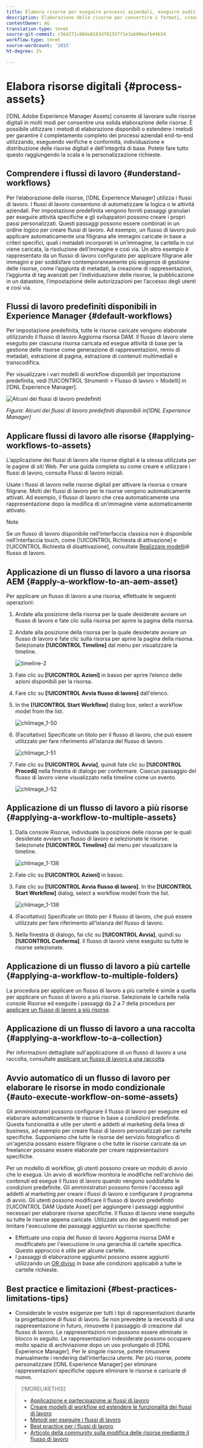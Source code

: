 ```yaml
---
title: Elabora risorse per eseguire processi aziendali, eseguire audit, ottenere conformità e mantenere l'integrità di base
description: Elaborazione delle risorse per convertire i formati, creare rappresentazioni, gestire le risorse, convalidare le risorse ed eseguire flussi di lavoro.
contentOwner: AG
translation-type: tm+mt
source-git-commit: c564271c88de0183df81557f1e3ab00eafb44b34
workflow-type: tm+mt
source-wordcount: '1015'
ht-degree: 2%

---
```



# Elabora risorse digitali {#process-assets}

[!DNL Adobe Experience Manager Assets] consente di lavorare sulle risorse digitali in molti modi per consentire una solida elaborazione delle risorse. È possibile utilizzare i metodi di elaborazione disponibili o estendere i metodi per garantire il completamento completo dei processi aziendali end-to-end utilizzando, eseguendo verifiche e conformità, individuazione e distribuzione delle risorse digitali e dell&#39;integrità di base. Potete fare tutto questo raggiungendo la scala e la personalizzazione richieste.

## Comprendere i flussi di lavoro {#understand-workflows}

Per l’elaborazione delle risorse, [!DNL Experience Manager] utilizza i flussi di lavoro. I flussi di lavoro consentono di automatizzare la logica o le attività aziendali. Per impostazione predefinita vengono forniti passaggi granulari per eseguire attività specifiche e gli sviluppatori possono creare i propri passi personalizzati. Questi passaggi possono essere combinati in un ordine logico per creare flussi di lavoro. Ad esempio, un flusso di lavoro può applicare automaticamente una filigrana alle immagini caricate in base a criteri specifici, quali i metadati incorporati in un’immagine, la cartella in cui viene caricata, la risoluzione dell’immagine e così via. Un altro esempio è rappresentato da un flusso di lavoro configurato per applicare filigrane alle immagini e per soddisfare contemporaneamente più esigenze di gestione delle risorse, come l’aggiunta di metadati, la creazione di rappresentazioni, l’aggiunta di tag avanzati per l’individuazione delle risorse, la pubblicazione in un datastore, l’impostazione delle autorizzazioni per l’accesso degli utenti e così via.

## Flussi di lavoro predefiniti disponibili in Experience Manager {#default-workflows}

Per impostazione predefinita, tutte le risorse caricate vengono elaborate utilizzando il flusso di lavoro Aggiorna risorsa  DAM. Il flusso di lavoro viene eseguito per ciascuna risorsa caricata ed esegue attività di base per la gestione delle risorse come generazione di rappresentazioni, remix di metadati, estrazione di pagina, estrazione di contenuti multimediali e transcodifica.

Per visualizzare i vari modelli di workflow disponibili per impostazione predefinita, vedi [!UICONTROL Strumenti > Flusso di lavoro > Modelli] in [!DNL Experience Manager].

![Alcuni dei flussi di lavoro predefiniti](assets/aem-default-workflows.png)

*Figura: Alcuni dei flussi di lavoro predefiniti disponibili in[!DNL Experience Manager]*

## Applicare flussi di lavoro alle risorse {#applying-workflows-to-assets}

L’applicazione dei flussi di lavoro alle risorse digitali è la stessa utilizzata per le pagine di siti Web. Per una guida completa su come creare e utilizzare i flussi di lavoro, consulta Flussi di lavoro [](/help/sites-authoring/workflows-participating.md)iniziali.

Usate i flussi di lavoro nelle risorse digitali per attivare la risorsa o creare filigrane. Molti dei flussi di lavoro per le risorse vengono automaticamente attivati. Ad esempio, il flusso di lavoro che crea automaticamente una rappresentazione dopo la modifica di un’immagine viene automaticamente attivato.

>[!NOTE]
>
>Se un flusso di lavoro disponibile nell’interfaccia classica non è disponibile nell’interfaccia touch, come [!UICONTROL Richiesta di attivazione] e [!UICONTROL Richiesta di disattivazione], consultate [Realizzare modelli](/help/sites-developing/workflows-models.md#make-workflow-models-available-in-touchui)di flusso di lavoro.

## Applicazione di un flusso di lavoro a una risorsa AEM {#apply-a-workflow-to-an-aem-asset}

<!-- 
TBD: Add animated GIF for these steps instead of all these screenshots.
-->

Per applicare un flusso di lavoro a una risorsa, effettuate le seguenti operazioni:

1. Andate alla posizione della risorsa per la quale desiderate avviare un flusso di lavoro e fate clic sulla risorsa per aprire la pagina della risorsa.

1. Andate alla posizione della risorsa per la quale desiderate avviare un flusso di lavoro e fate clic sulla risorsa per aprire la pagina della risorsa. Selezionate **[!UICONTROL Timeline]** dal menu per visualizzare la timeline.

   ![timeline-2](assets/timeline-2.png)

1. Fate clic su **[!UICONTROL Azioni]** in basso per aprire l’elenco delle azioni disponibili per la risorsa.

1. Fare clic su **[!UICONTROL Avvia flusso di lavoro]** dall&#39;elenco.

1. In the **[!UICONTROL Start Workflow]** dialog box, select a workflow model from the list.

   ![chlimage_1-50](assets/chlimage_1-50.png)

1. (Facoltativo) Specificate un titolo per il flusso di lavoro, che può essere utilizzato per fare riferimento all’istanza del flusso di lavoro.

   ![chlimage_1-51](assets/chlimage_1-51.png)

1. Fate clic su **[!UICONTROL Avvia]**, quindi fate clic su **[!UICONTROL Procedi]** nella finestra di dialogo per confermare. Ciascun passaggio del flusso di lavoro viene visualizzato nella timeline come un evento.

   ![chlimage_1-52](assets/chlimage_1-52.png)

## Applicazione di un flusso di lavoro a più risorse {#applying-a-workflow-to-multiple-assets}

1. Dalla console Risorse, individuate la posizione delle risorse per le quali desiderate avviare un flusso di lavoro e selezionate le risorse. Selezionate **[!UICONTROL Timeline]** dal menu per visualizzare la timeline.

   ![chlimage_1-136](assets/chlimage_1-136.png)

1. Fate clic su **[!UICONTROL Azioni]** in basso.

1. Fate clic su **[!UICONTROL Avvia flusso di lavoro]**. In the **[!UICONTROL Start Workflow]** dialog, select a workflow model from the list.

   ![chlimage_1-138](assets/chlimage_1-138.png)

1. (Facoltativo) Specificate un titolo per il flusso di lavoro, che può essere utilizzato per fare riferimento all’istanza del flusso di lavoro.

1. Nella finestra di dialogo, fai clic su **[!UICONTROL Avvia]**, quindi su **[!UICONTROL Conferma]**. Il flusso di lavoro viene eseguito su tutte le risorse selezionate.

## Applicazione di un flusso di lavoro a più cartelle {#applying-a-workflow-to-multiple-folders}

La procedura per applicare un flusso di lavoro a più cartelle è simile a quella per applicare un flusso di lavoro a più risorse. Selezionate le cartelle nella console Risorse ed eseguite i passaggi da 2 a 7 della procedura per [applicare un flusso di lavoro a più risorse](assets-workflow.md#applying-a-workflow-to-multiple-assets).

## Applicazione di un flusso di lavoro a una raccolta {#applying-a-workflow-to-a-collection}

Per informazioni dettagliate sull&#39;applicazione di un flusso di lavoro a una raccolta, consultate [applicare un flusso di lavoro a una raccolta](managing-collections-touch-ui.md#running-a-workflow-on-a-collection).

## Avvio automatico di un flusso di lavoro per elaborare le risorse in modo condizionale {#auto-execute-workflow-on-some-assets}

Gli amministratori possono configurare il flusso di lavoro per eseguire ed elaborare automaticamente le risorse in base a condizioni predefinite. Questa funzionalità è utile per utenti e addetti al marketing della linea di business, ad esempio per creare flussi di lavoro personalizzati per cartelle specifiche. Supponiamo che tutte le risorse del servizio fotografico di un&#39;agenzia possano essere filigrane o che tutte le risorse caricate da un freelancer possano essere elaborate per creare rappresentazioni specifiche.

Per un modello di workflow, gli utenti possono creare un modulo di avvio che lo esegua. Un avvio di workflow monitora le modifiche nell&#39;archivio dei contenuti ed esegue il flusso di lavoro quando vengono soddisfatte le condizioni predefinite. Gli amministratori possono fornire l&#39;accesso agli addetti al marketing per creare i flussi di lavoro e configurare il programma di avvio. Gli utenti possono modificare il flusso di lavoro predefinito [!UICONTROL DAM Update Asset] per aggiungere i passaggi aggiuntivi necessari per elaborare risorse specifiche. Il flusso di lavoro viene eseguito su tutte le risorse appena caricate. Utilizzate uno dei seguenti metodi per limitare l&#39;esecuzione dei passaggi aggiuntivi su risorse specifiche:

* Effettuate una copia del flusso di lavoro Aggiorna risorsa  DAM e modificatelo per l&#39;esecuzione in una gerarchia di cartelle specifica. Questo approccio è utile per alcune cartelle.
* I passaggi di elaborazione aggiuntivi possono essere aggiunti utilizzando un [OR diviso](/help/sites-developing/workflows-step-ref.md#or-split) in base alle condizioni applicabili a tutte le cartelle richieste.

## Best practice e limitazioni {#best-practices-limitations-tips}

* Considerate le vostre esigenze per tutti i tipi di rappresentazioni durante la progettazione di flussi di lavoro. Se non prevedete la necessità di una rappresentazione in futuro, rimuovete il passaggio di creazione dal flusso di lavoro. Le rappresentazioni non possono essere eliminate in blocco in seguito. Le rappresentazioni indesiderate possono occupare molto spazio di archiviazione dopo un uso prolungato di [!DNL Experience Manager]. Per le singole risorse, potete rimuovere manualmente i rendering dall’interfaccia utente. Per più risorse, potete personalizzare [!DNL Experience Manager] per eliminare rappresentazioni specifiche oppure eliminare le risorse e caricarle di nuovo.

>[!MORELIKETHIS]
>
>* [Applicazione e partecipazione ai flussi di lavoro](/help/sites-authoring/workflows.md)
>* [Creare modelli di workflow ed estendere le funzionalità dei flussi di lavoro](/help/sites-developing/workflows.md)
>* [Metodi per eseguire i flussi di lavoro](/help/sites-administering/workflows-starting.md)
>* [Best practice per i flussi di lavoro](/help/sites-developing/workflows-best-practices.md)
>* [Articolo della community sulla modifica delle risorse mediante il flusso di lavoro](https://helpx.adobe.com/experience-manager/using/modify_asset_workflow.html)

